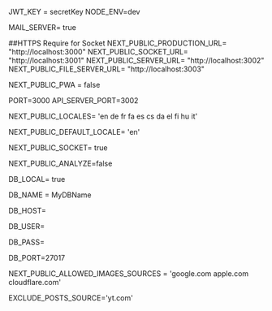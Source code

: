 JWT_KEY = secretKey
NODE_ENV=dev

MAIL_SERVER= true


##HTTPS Require for Socket 
NEXT_PUBLIC_PRODUCTION_URL= "http://localhost:3000"
NEXT_PUBLIC_SOCKET_URL= "http://localhost:3001"
NEXT_PUBLIC_SERVER_URL= "http://localhost:3002"
NEXT_PUBLIC_FILE_SERVER_URL= "http://localhost:3003"

NEXT_PUBLIC_PWA = false

PORT=3000
API_SERVER_PORT=3002


NEXT_PUBLIC_LOCALES= 'en de fr fa es cs da el fi hu it'

NEXT_PUBLIC_DEFAULT_LOCALE= 'en'

NEXT_PUBLIC_SOCKET= true

NEXT_PUBLIC_ANALYZE=false

DB_LOCAL= true

DB_NAME = MyDBName

DB_HOST=

DB_USER=

DB_PASS=

DB_PORT=27017

NEXT_PUBLIC_ALLOWED_IMAGES_SOURCES = 'google.com apple.com cloudflare.com'

EXCLUDE_POSTS_SOURCE='yt.com'